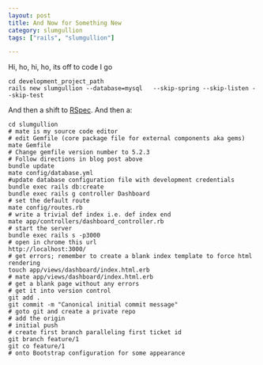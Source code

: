 ```yaml
---
layout: post
title: And Now for Something New
category: slumgullion
tags: ["rails", "slumgullion"]

---
```

Hi, ho, hi, ho, its off to code I go

    cd development_project_path
    rails new slumgullion --database=mysql   --skip-spring --skip-listen --skip-test

And then a shift to [RSpec](https://fuzzyblog.io/blog/rails/2017/02/26/setting-up-rails-with-rspec-from-the-start.html).  And then a:

    cd slumgullion
    # mate is my source code editor
    # edit Gemfile (core package file for external components aka gems)
    mate Gemfile
    # Change gemfile version number to 5.2.3
    # Follow directions in blog post above
    bundle update
    mate config/database.yml
    #update database configuration file with development credentials
    bundle exec rails db:create
    bundle exec rails g controller Dashboard
    # set the default route
    mate config/routes.rb
    # write a trivial def index i.e. def index end
    mate app/controllers/dashboard_controller.rb
    # start the server
    bundle exec rails s -p3000
    # open in chrome this url 
    http://localhost:3000/
    # get errors; remember to create a blank index template to force html rendering
    touch app/views/dashboard/index.html.erb
    # mate app/views/dashboard/index.html.erb
    # get a blank page without any errors
    # get it into version control
    git add . 
    git commit -m "Canonical initial commit message"
    # goto git and create a private repo
    # add the origin
    # initial push
    # create first branch paralleling first ticket id
    git branch feature/1
    git co feature/1
    # onto Bootstrap configuration for some appearance

